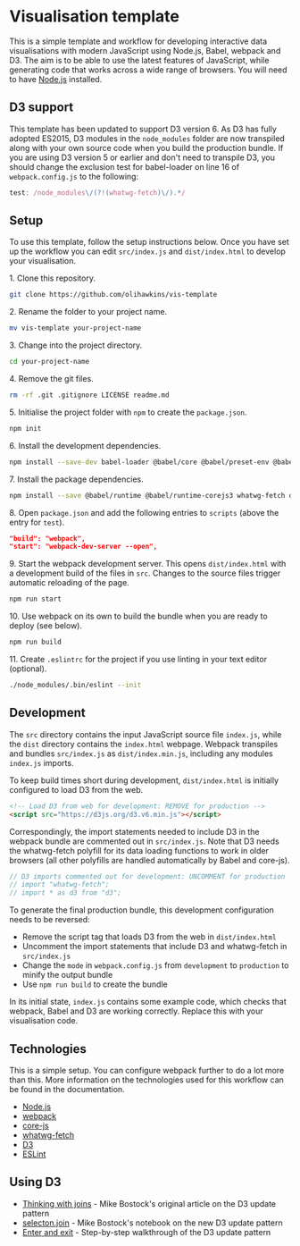 # Visualisation template

This is a simple template and workflow for developing interactive data visualisations with modern JavaScript using Node.js, Babel, webpack and D3. The aim is to be able to use the latest features of JavaScript, while generating code that works across a wide range of browsers. You will need to have [Node.js](https://nodejs.org/) installed.

## D3 support

This template has been updated to support D3 version 6. As D3 has fully adopted ES2015, D3 modules in the `node_modules` folder are now transpiled along with your own source code when you build the production bundle. If you are using D3 version 5 or earlier and don't need to transpile D3, you should change the exclusion test for babel-loader on line 16 of `webpack.config.js` to the following:

```javascript
test: /node_modules\/(?!(whatwg-fetch)\/).*/
```

## Setup

To use this template, follow the setup instructions below. Once you have set up the workflow you can edit `src/index.js` and `dist/index.html` to develop your visualisation.

1\. Clone this repository.

```sh
git clone https://github.com/olihawkins/vis-template
```

2\. Rename the folder to your project name.

```sh
mv vis-template your-project-name
```

3\. Change into the project directory.

```sh
cd your-project-name
```

4\. Remove the git files.

```sh
rm -rf .git .gitignore LICENSE readme.md
```

5\. Initialise the project folder with `npm` to create the `package.json`.

```sh
npm init
```

6\. Install the development dependencies.

```sh
npm install --save-dev babel-loader @babel/core @babel/preset-env @babel/plugin-transform-runtime webpack webpack-cli webpack-dev-server eslint
```

7\. Install the package dependencies.

```sh
npm install --save @babel/runtime @babel/runtime-corejs3 whatwg-fetch d3
```

8\. Open `package.json` and add the following entries to `scripts` (above the entry for `test`).

```json
"build": "webpack",
"start": "webpack-dev-server --open",
```

9\. Start the webpack development server. This opens `dist/index.html` with a development build of the files in `src`. Changes to the source files trigger automatic reloading of the page.

```sh
npm run start
```

10\. Use webpack on its own to build the bundle when you are ready to deploy (see below).

```sh
npm run build
```

11\. Create `.eslintrc` for the project if you use linting in your text editor (optional).

```sh
./node_modules/.bin/eslint --init
```

## Development

The `src` directory contains the input JavaScript source file `index.js`, while the `dist` directory contains the `index.html` webpage. Webpack transpiles and bundles `src/index.js` as `dist/index.min.js`, including any modules `index.js` imports.

To keep build times short during development, `dist/index.html` is initially configured to load D3 from the web.

```html
<!-- Load D3 from web for development: REMOVE for production -->
<script src="https://d3js.org/d3.v6.min.js"></script>
```

Correspondingly, the import statements needed to include D3 in the webpack bundle are commented out in `src/index.js`. Note that D3 needs the whatwg-fetch polyfill for its data loading functions to work in older browsers (all other polyfills are handled automatically by Babel and core-js).

```javascript
// D3 imports commented out for development: UNCOMMENT for production
// import "whatwg-fetch";
// import * as d3 from "d3";
```

To generate the final production bundle, this development configuration needs to be reversed:

- Remove the script tag that loads D3 from the web in `dist/index.html`
- Uncomment the import statements that include D3 and whatwg-fetch in `src/index.js`
- Change the `mode` in `webpack.config.js` from `development` to `production` to minify the output bundle
- Use `npm run build` to create the bundle

In its initial state, `index.js` contains some example code, which checks that webpack, Babel and D3 are working correctly. Replace this with your visualisation code.

## Technologies

This is a simple setup. You can configure webpack further to do a lot more than this. More information on the technologies used for this workflow can be found in the documentation.

- [Node.js](https://nodejs.org/)
- [webpack](https://webpack.js.org/guides/getting-started/)
- [core-js](https://github.com/zloirock/core-js)
- [whatwg-fetch](https://github.com/github/fetch)
- [D3](https://d3js.org)
- [ESLint](https://eslint.org)

## Using D3

- [Thinking with joins](https://bost.ocks.org/mike/join/) - Mike Bostock's original article on the D3 update pattern
- [selecton.join](https://observablehq.com/@d3/selection-join) - Mike Bostock's notebook on the new D3 update pattern
- [Enter and exit](https://www.d3indepth.com/enterexit/) - Step-by-step walkthrough of the D3 update pattern
